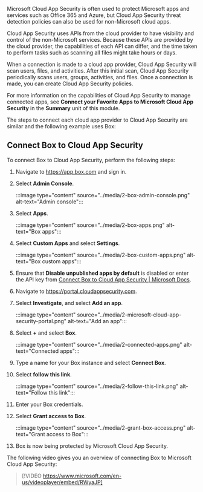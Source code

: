 Microsoft Cloud App Security is often used to protect Microsoft apps and services such as Office 365 and Azure, but Cloud App Security threat detection policies can also be used for non-Microsoft cloud apps.

Cloud App Security uses APIs from the cloud provider to have visibility and control of the non-Microsoft services. Because these APIs are provided by the cloud provider, the capabilities of each API can differ, and the time taken to perform tasks such as scanning all files might take hours or days.

When a connection is made to a cloud app provider, Cloud App Security will scan users, files, and activities. After this initial scan, Cloud App Security periodically scans users, groups, activities, and files. Once a connection is made, you can create Cloud App Security policies.

For more information on the capabilities of Cloud App Security to manage connected apps, see **Connect your Favorite Apps to Microsoft Cloud App Security** in the **Summary** unit of this module.

The steps to connect each cloud app provider to Cloud App Security are similar and the following example uses Box:

## Connect Box to Cloud App Security

To connect Box to Cloud App Security, perform the following steps:

1. Navigate to <https://app.box.com> and sign in.

2. Select **Admin Console**.

    :::image type="content" source="../media/2-box-admin-console.png" alt-text="Admin console":::

3. Select **Apps**.

    :::image type="content" source="../media/2-box-apps.png" alt-text="Box apps":::

4. Select **Custom Apps** and select **Settings**.

    :::image type="content" source="../media/2-box-custom-apps.png" alt-text="Box custom apps":::

5. Ensure that **Disable unpublished apps by default** is disabled or enter the API key from [Connect Box to Cloud App Security \| Microsoft Docs](/cloud-app-security/connect-box-to-microsoft-cloud-app-security).

6. Navigate to <https://portal.cloudappsecurity.com>.

7. Select **Investigate**, and select **Add an app**.

    :::image type="content" source="../media/2-microsoft-cloud-app-security-portal.png" alt-text="Add an app":::

8. Select **+** and select **Box**.

    :::image type="content" source="../media/2-connected-apps.png" alt-text="Connected apps":::

9. Type a name for your Box instance and select **Connect Box**.

10. Select **follow this link**.

    :::image type="content" source="../media/2-follow-this-link.png" alt-text="Follow this link":::

11. Enter your Box credentials.

12. Select **Grant access to Box**.

    :::image type="content" source="../media/2-grant-box-access.png" alt-text="Grant access to Box":::

13. Box is now being protected by Microsoft Cloud App Security.

The following video gives you an overview of connecting Box to Microsoft Cloud App Security:

> [!VIDEO https://www.microsoft.com/en-us/videoplayer/embed/RWyaJP]
